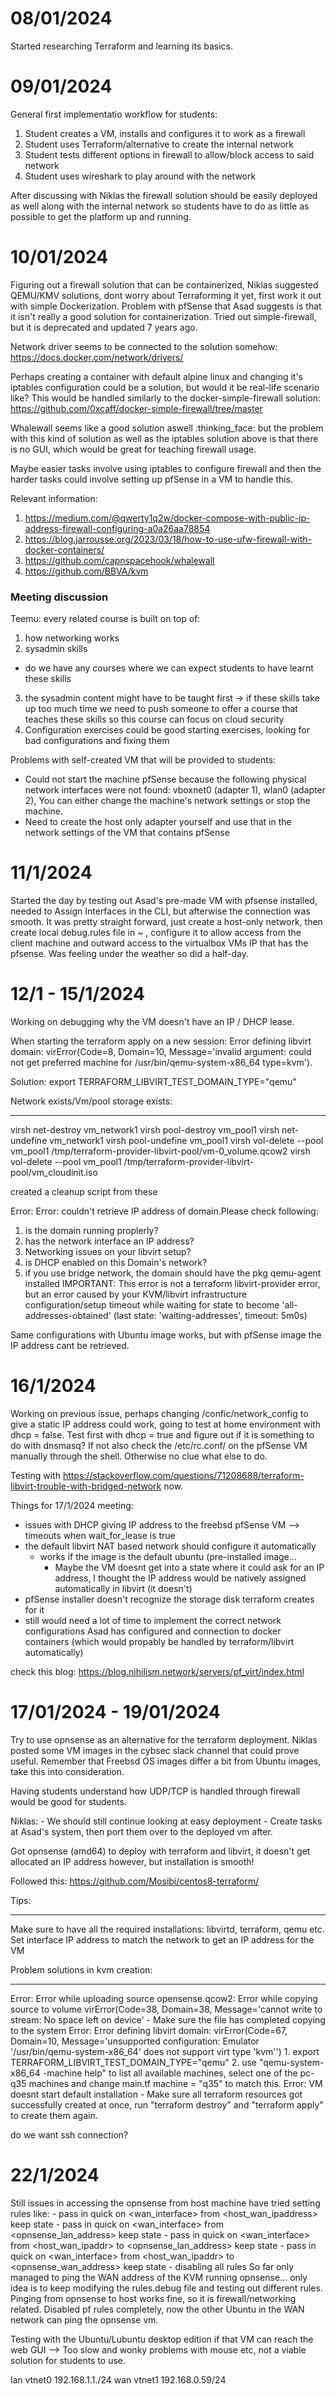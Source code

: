 # 08/01/2024
Started researching Terraform and learning its basics.

# 09/01/2024
General first implementatio workflow for students:

1. Student creates a VM, installs and configures it to work as a firewall
2. Student uses Terraform/alternative to create the internal network
3. Student tests different options in firewall to allow/block access to said network
4. Student uses wireshark to play around with the network

After discussing with Niklas the firewall solution should be easily deployed as well along with the internal network so students have to do as little as possible to get the platform up and running.


# 10/01/2024
Figuring out a firewall solution that can be containerized, Niklas suggested QEMU/KMV solutions, dont worry about Terraforming it yet, first work it out with simple Dockerization. Problem with pfSense that Asad suggests is that it isn't really a good solution for containerization. Tried out simple-firewall, but it is deprecated and updated 7 years ago.

Network driver seems to be connected to the solution somehow:
https://docs.docker.com/network/drivers/

Perhaps creating a container with default alpine linux and changing it's iptables configuration could be a solution, but would it be real-life scenario like? This would be handled similarly to the docker-simple-firewall solution: https://github.com/0xcaff/docker-simple-firewall/tree/master

Whalewall seems like a good solution aswell :thinking_face: but the problem with this kind of solution as well as the iptables solution above is that there is no GUI, which would be great for teaching firewall usage.

Maybe easier tasks involve using iptables to configure firewall and then the harder tasks could involve setting up pfSense in a VM to handle this.

Relevant information:
1. https://medium.com/@qwerty1q2w/docker-compose-with-public-ip-address-firewall-configuring-a0a26aa78854
2. https://blog.jarrousse.org/2023/03/18/how-to-use-ufw-firewall-with-docker-containers/
3. https://github.com/capnspacehook/whalewall
4. https://github.com/BBVA/kvm

### Meeting discussion
Teemu: every related course is built on top of:
1. how networking works
2. sysadmin skills
- do we have any courses where we can expect students to have learnt these skills
3. the sysadmin content might have to be taught first -> if these skills take up too much time we need to push someone to offer a course that teaches these skills so this course can focus on cloud security
4. Configuration exercises could be good starting exercises, looking for bad configurations and fixing them

Problems with self-created VM that will be provided to students:
- Could not start the machine pfSense because the following physical network interfaces were not found:
vboxnet0 (adapter 1), wlan0 (adapter 2),
You can either change the machine's network settings or stop the machine.
- Need to create the host only adapter yourself and use that in the network settings of the VM that contains pfSense

# 11/1/2024
Started the day by testing out Asad's pre-made VM with pfsense installed, needed to Assign Interfaces in the CLI, but afterwise the connection was smooth.
It was pretty straight forward, just create a host-only network, then create local debug.rules file in ~ , configure it to allow access from the client machine and
outward access to the virtualbox VMs IP that has the pfsense. Was feeling under the weather so did a half-day.

# 12/1 - 15/1/2024
Working on debugging why the VM doesn't have an IP / DHCP lease.

When starting the terraform apply on a new session:
    Error defining libvirt domain: virError(Code=8, Domain=10, Message='invalid argument: could not get preferred machine for /usr/bin/qemu-system-x86_64 type=kvm').

Solution: export TERRAFORM_LIBVIRT_TEST_DOMAIN_TYPE="qemu"

Network exists/Vm/pool storage exists:
________________________________________________________
virsh net-destroy vm_network1
virsh pool-destroy vm_pool1
virsh net-undefine vm_network1
virsh pool-undefine vm_pool1
virsh vol-delete --pool vm_pool1 /tmp/terraform-provider-libvirt-pool/vm-0_volume.qcow2
virsh vol-delete --pool vm_pool1 /tmp/terraform-provider-libvirt-pool/vm_cloudinit.iso

created a cleanup script from these

Error: Error: couldn't retrieve IP address of domain.Please check following:
1) is the domain running proplerly?
2) has the network interface an IP address?
3) Networking issues on your libvirt setup?
 4) is DHCP enabled on this Domain's network?
5) if you use bridge network, the domain should have the pkg qemu-agent installed
IMPORTANT: This error is not a terraform libvirt-provider error, but an error caused by your KVM/libvirt infrastructure configuration/setup
 timeout while waiting for state to become 'all-addresses-obtained' (last state: 'waiting-addresses', timeout: 5m0s)

Same configurations with Ubuntu image works, but with pfSense image the IP address cant be retrieved.

# 16/1/2024
Working on previous issue, perhaps changing /confic/network_config to give a static IP address could work, going to test at home environment with dhcp = false. Test first with dhcp = true and figure out if it is something to do with dnsmasq? If not also check the /etc/rc.conf/ on the pfSense VM manually through the shell. Otherwise no clue what else to do.

Testing with https://stackoverflow.com/questions/71208688/terraform-libvirt-trouble-with-bridged-network now.

Things for 17/1/2024 meeting:
- issues with DHCP giving IP address to the freebsd pfSense VM --> timeouts when wait_for_lease is true
- the default libvirt NAT based network should configure it automatically
    - works if the image is the default ubuntu (pre-installed image...
        - Maybe the VM doesnt get into a state where it could ask for an IP address, I thought the IP address would be natively assigned automatically in libvirt (it doesn't)
- pfSense installer doesn't recognize the storage disk terraform creates for it
- still would need a lot of time to implement the correct network configurations Asad has configured and connection to docker containers (which would propably be handled by terraform/libvirt automatically)

check this blog:
https://blog.nihilism.network/servers/pf_virt/index.html


# 17/01/2024 - 19/01/2024
Try to use opnsense as an alternative for the terraform deployment.
Niklas posted some VM images in the cybsec slack channel that could prove useful.
Remember that Freebsd OS images differ a bit from Ubuntu images, take this into consideration.

Having students understand how UDP/TCP is handled through firewall would be good for students.

Niklas:
    - We should still continue looking at easy deployment
    - Create tasks at Asad's system, then port them over to the deployed vm after.

Got opnsense (amd64) to deploy with terraform and libvirt, it doesn't get allocated an IP address however, but installation is smooth!

Followed this:
https://github.com/Mosibi/centos8-terraform/


Tips:
__________________________________________________________________________________________
Make sure to have all the required installations: libvirtd, terraform, qemu etc.
Set interface IP address to match the network to get an IP address for the VM


Problem solutions in kvm creation:
__________________________________________________________________________________________
Error: Error while uploading source opensense.qcow2: Error while copying source to volume virError(Code=38, Domain=38, Message='cannot write to stream: No space left on device'
    - Make sure the file has completed copying to the system
Error: Error defining libvirt domain: virError(Code=67, Domain=10, Message='unsupported configuration: Emulator '/usr/bin/qemu-system-x86_64' does not support virt type 'kvm'')
    1. export TERRAFORM_LIBVIRT_TEST_DOMAIN_TYPE="qemu"
    2. use "qemu-system-x86_64 -machine help" to list all available machines, select one of the pc-q35 machines and change main.tf machine = "q35" to match this.
Error: VM doesnt start default installation
    - Make sure all terraform resources got successfully created at once, run "terraform destroy" and "terraform apply" to create them again.

do we want ssh connection? 

# 22/1/2024
Still issues in accessing the opnsense from host machine have tried setting rules like:
    - pass in quick on <wan_interface> from <host_wan_ipaddress> keep state
    - pass in quick on <wan_interface> from <opnsense_lan_address> keep state
    - pass in quick on <wan_interface> from <host_wan_ipaddr> to <opnsense_lan_address> keep state
    - pass in quick on <wan_interface> from <host_wan_ipaddr> to <opnsense_wan_address> keep state
    - disabling all rules
So far only managed to ping the WAN address of the KVM running opnsense... only idea is to keep
modifying the rules.debug file and testing out different rules. Pinging from opnsense to host works fine, so it is
firewall/networking related. Disabled pf rules completely, now the other Ubuntu in the WAN network can ping the opnsense vm.

Testing with the Ubuntu/Lubuntu desktop edition if that VM can reach the web GUI
 --> Too slow and wonky problems with mouse etc, not a viable solution for students to use.

lan vtnet0 192.168.1.1./24
wan vtnet1 192.168.0.59/24